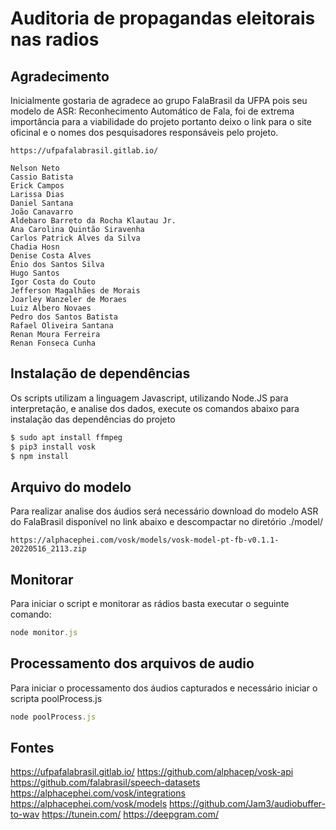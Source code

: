 # Auditoria de propagandas eleitorais nas radios 

## Agradecimento

Inicialmente gostaria de agradece ao grupo FalaBrasil da UFPA pois seu modelo de ASR: Reconhecimento Automático de Fala, foi de extrema importância para a viabilidade do projeto portanto deixo o 
link para o site oficinal e o nomes dos pesquisadores responsáveis pelo projeto.

```
https://ufpafalabrasil.gitlab.io/
```

```
Nelson Neto
Cassio Batista
Erick Campos
Larissa Dias
Daniel Santana
João Canavarro
Aldebaro Barreto da Rocha Klautau Jr.
Ana Carolina Quintão Siravenha
Carlos Patrick Alves da Silva
Chadia Hosn
Denise Costa Alves
Ênio dos Santos Silva
Hugo Santos
Igor Costa do Couto
Jefferson Magalhães de Morais
Joarley Wanzeler de Moraes
Luiz Albero Novaes
Pedro dos Santos Batista
Rafael Oliveira Santana
Renan Moura Ferreira
Renan Fonseca Cunha
```

## Instalação de dependências 

Os scripts utilizam a linguagem Javascript, utilizando Node.JS para interpretação, e analise dos dados,  execute os comandos abaixo para instalação das dependências do projeto  

```js
$ sudo apt install ffmpeg
$ pip3 install vosk
$ npm install
```

## Arquivo do modelo

Para realizar analise dos áudios será necessário download do modelo ASR do FalaBrasil disponível no link abaixo e descompactar no diretório ./model/

```
https://alphacephei.com/vosk/models/vosk-model-pt-fb-v0.1.1-20220516_2113.zip
```

## Monitorar

Para iniciar o script e monitorar as rádios basta executar o seguinte comando:

```js
node monitor.js
```

## Processamento dos arquivos de audio

Para iniciar o processamento dos áudios capturados e necessário iniciar o scripta poolProcess.js

```js
node poolProcess.js
```

## Fontes

https://ufpafalabrasil.gitlab.io/
https://github.com/alphacep/vosk-api
https://github.com/falabrasil/speech-datasets
https://alphacephei.com/vosk/integrations
https://alphacephei.com/vosk/models
https://github.com/Jam3/audiobuffer-to-wav
https://tunein.com/
https://deepgram.com/
